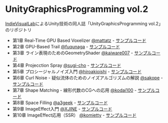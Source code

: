 UnityGraphicsProgramming vol.2
=====================

[IndieVisualLab](https://IndieVisualLab.github.io)によるUnity技術の同人誌「UnityGraphicsProgramming vol.2」のリポジトリ

- 第1章 Real-Time GPU Based Voxelizer [@mattatz](https://github.com/mattatz) - [サンプルコード](https://github.com/IndieVisualLab/UnityGraphicsProgramming2/tree/master/Assets/RealTimeGPUBasedVoxelizer)
- 第2章 GPU-Based Trail [@fuqunaga](https://github.com/fuqunaga) - [サンプルコード](https://github.com/IndieVisualLab/UnityGraphicsProgramming2/tree/master/Assets/GPUBasedTrails)
- 第3章 ライン表現のためのGeometryShader [@kaiware007](https://github.com/kaiware007) - [サンプルコード](https://github.com/IndieVisualLab/UnityGraphicsProgramming2/tree/master/Assets/GeometryWireframe)
- 第4章 Projecction Spray [@sugi-cho](https://github.com/sugi-cho) - [サンプルコード](https://github.com/IndieVisualLab/UnityGraphicsProgramming2/tree/master/Assets/ProjectionSpray)
- 第5章 プロシージャルノイズ入門 [@hiroakioishi](https://github.com/hiroakioishi) - [サンプルコード](https://github.com/IndieVisualLab/UnityGraphicsProgramming2/tree/master/Assets/TheStudyOfProceduralNoise)
- 第6章 Curl Noise - 疑似流体のためのノイズアルゴリズムの解説 [@sakope](https://github.com/sakope) - [サンプルコード](https://github.com/IndieVisualLab/UnityGraphicsProgramming2/tree/master/Assets/CurlNoise)
- 第7章 Shape Matching - 線形代数のCGへの応用 [@kodai100](https://github.com/kodai100) - [サンプルコード](https://github.com/IndieVisualLab/UnityGraphicsProgramming2/tree/master/Assets/ShapeMatching)
- 第8章 Space Filling [@a3geek](https://github.com/a3geek) - [サンプルコード](https://github.com/IndieVisualLab/UnityGraphicsProgramming2/tree/master/Assets/SpaceFilling)
- 第9章 ImageEffect入門 [@XJINE](https://github.com/XJINE) - [サンプルコード](https://github.com/IndieVisualLab/UnityGraphicsProgramming2/tree/master/Assets/SimpleImageEffect)
- 第10章 ImageEffect応用（SSR） [@komietty](https://github.com/komietty) - [サンプルコード](https://github.com/IndieVisualLab/UnityGraphicsProgramming2/tree/master/Assets/SSR)
